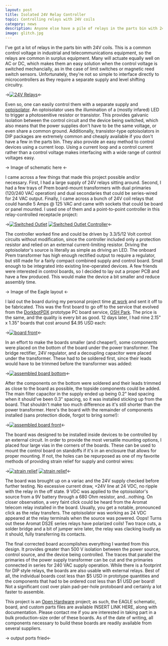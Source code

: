 ```yaml
---
layout: post
title: Isolated 24V Relay Controller
topic: Controlling relays with 24V coils
category: news
description: Anyone else have a pile of relays in the parts bin with 24V coils? I do, so I've designed an isolated controller board that includes the power supply, current loop drive circuit, and a DIP16 footprint relay. Now I can make use of my large stock of relays without building a point-to-point power supply and controller every time.
image: glitch.jpg
---
```


I've got a lot of relays in the parts bin with 24V coils. This is a common control voltage in industrial and telecommunications equipment, so the relays are common in surplus equipment. Many will actuate equally well on AC or DC, which makes them an easy solution when the control voltage is switched mechancially, as in the case of limit switches or magnetic reed switch sensors. Unfortunately, they're not so simple to interface directly to microcontrollers as they require a separate supply and level shifting circuitry.

->[![24V Relays](/images/general/relay_board/scaled/relays.jpg)](/images/general/relay_board/relays.jpg)<-

Even so, one can easily control them with a separate supply and [optoisolator](http://en.wikipedia.org/wiki/Opto-isolator). An optoisolator uses the illumination of a (mostly infared) LED to trigger a photosenitive resistor or transistor. This provides galvanic isolation between the control circuit and the device being switched, which also means that the power supplies don't have to be the same voltage, or even share a common ground. Additionally, transistor-type optoisolators in DIP packages are extremely common and cheaply available if you don't have a few in the parts bin. They also provide an easy method to control devices using a current loop. Using a current loop and a control current rather than a control voltage makes interfacing with a wide range of control voltages easy.

-> Image of schematic here <-

I came across a few things that made this project possible and/or necessary. First, I had a large supply of 24V relays sitting around. Second, I had a few trays of Prem board-mount transformers with dual primaries (120/240 VAC operation) and dual secondaries that could be series-wired for 24 VAC output. Finally, I came across a bunch of 24V coil relays that could handle 5 Amps @ 125 VAC and came with sockets that could be board or panel mounted. I used one of them and a point-to-point controller in this relay-controlled receptacle project:

->[![Switched Outlet](/images/general/relay_board/scaled/switched_outlet_outside.jpg)](/images/general/relay_board/switched_outlet_outside.jpg) [![Switched Outlet Controller](/images/general/relay_board/scaled/switched_outlet_inside.jpg)](/images/general/relay_board/switched_outlet_inside.jpg)<-

The controller worked fine and could be driven by 3.3/5/12 Volt control circuits without modification, since the controller included only a protection resistor and relied on an external current-limiting resistor. Driving the optoisolator's source is literally as simple as driving an LED. The onboard Prem transformer has high enough rectified output to require a regulator, but still made for a fairly compact combined supply and control board. Small enough to be integrated into existing line-operated devices. A few friends were interested in control boards, so I decided to lay out a proper PCB and have a few produced. This would make the device a bit smaller and reduce assembly time.

-> Image of the Eagle layout <-

I laid out the board during my personal project time [at work](http://www.enablelabs.com) and sent it off to be fabricated. This was the first board to go off to the service that evolved from the [DorkbotPDX](http://dorkbotpdx.org/) prototype PC board service, [OSH Park](http://oshpark.com/). The price is the same, and the quality is every bit as good. 12 days later, I had nine 2.15" x 1.35" boards that cost around $4.95 USD each:

->[![board front](/images/general/relay_board/scaled/bare_boards.jpg)](/images/general/relay_board/bare_boards.jpg)<-

In an effort to make the boards smaller (and cheaper!), some components were placed on the bottom of the board under the power transformer. The bridge rectifier, 24V regulator, and a decoupling capacitor were placed under the transformer. These had to be soldered first, since their leads would have to be trimmed before the transformer was added:

->[![assembled board bottom](/images/general/relay_board/scaled/assembled_bottom.jpg)](/images/general/relay_board/assembled_bottom.jpg)<-

After the components on the bottom were soldered and their leads trimmed as close to the board as possible, the topside components could be added. The main filter capacitor in the supply ended up being 0.2" lead spacing when it should've been 0.3" spacing, so it was installed sticking up from the board. That shouldn't make too much difference as it's still shorter than the power transformer. Here's the board with the remainder of components installed (sans protection diode, forgot to bring some!):

->[![assembled board front](/images/general/relay_board/scaled/assembled_top.jpg)](/images/general/relay_board/assembled_top.jpg)<-

The board was designed to be installed inside devices to be controlled by an external circuit. In order to provide the most versatile mounting options, I placed four large vias in the corners of the boards. These can be used to mount the control board on standoffs if it's in an enclosure that allows for proper mounting. If not, the holes can be repurposed as one of my favorite methods of providing strain relief for supply and control wires:

->[![strain relief](/images/general/relay_board/scaled/strain_relief_top.jpg)](/images/general/relay_board/strain_relief_top.jpg) [![strain relief](/images/general/relay_board/scaled/strain_relief_bottom.jpg)](/images/general/relay_board/strain_relief_bottom.jpg)<-

The board was brought up on a variac and the 24V supply checked before further testing. No excessive current draw, +24V line at 24 VDC, no ripple with the relay in the off state. 9 VDC was applied to the optoisolator's source from a 9V battery through a 680 Ohm resistor, and...nothing. On closer observation, a very faint click could be heard from the Aromat telecom relay installed in the board. Usually, you get a notable, pronounced click as the relay transfers. The optoisolator was working as 24 VDC appeared at the relay terminals when the source was powered. Oops! Turns out these Aromat DS2E series relays have polarized coils! Two trace cuts, a solder bridge and a bit of jumper wire later, the relay was clacking loudly as it should, fully transferring its contacts.

The final corrected board accomplishes everything I wanted from this design. It provides greater than 500 V isolation between the power source, control source, and the device being controlled. The traces that parallel the primaries of the power supply transformer can be cut and the primaries connected in series for 240 VAC supply operation. While there is a footprint for DIP style relays, the boards are also usable with external relays. Best of all, the individual boards cost less than $5 USD in prototype quantities and the components that had to be ordered cost less than $1 USD per board! Not a significant cost over plain pad-per-hole protoboard and certainly a lot faster to assemble.

This project is an [Open Hardware](http://www.openhardware.org/) project; as such, the EAGLE schematic, board, and custom parts files are available INSERT LINK HERE, along with documentation. Please contact me if you are interested in taking part in a bulk production-size order of these boards. As of the date of writing, all components necessary to build these boards are readily available from several suppliers.

-><script language="Javascript" src="http://www.glitchwrks.com/counter/counter.php?page=relay_board"></script> output ports fried<-
